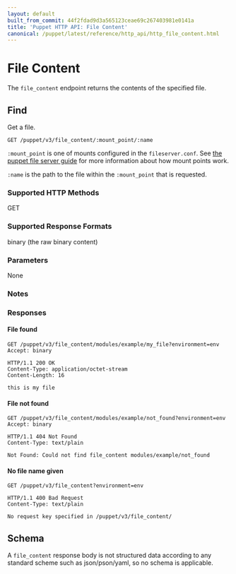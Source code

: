 ```yaml
---
layout: default
built_from_commit: 44f2fdad9d3a565123ceae69c267403981e0141a
title: 'Puppet HTTP API: File Content'
canonical: /puppet/latest/reference/http_api/http_file_content.html
---
```


File Content
=============

The `file_content` endpoint returns the contents of the specified file.

Find
----

Get a file.

    GET /puppet/v3/file_content/:mount_point/:name

`:mount_point` is one of mounts configured in the `fileserver.conf`.
See [the puppet file server guide](https://docs.puppetlabs.com/guides/file_serving.html)
for more information about how mount points work.

`:name` is the path to the file within the `:mount_point` that is requested.

### Supported HTTP Methods

GET

### Supported Response Formats

binary (the raw binary content)

### Parameters

None

### Notes

### Responses

#### File found

    GET /puppet/v3/file_content/modules/example/my_file?environment=env
    Accept: binary

    HTTP/1.1 200 OK
    Content-Type: application/octet-stream
    Content-Length: 16

    this is my file


#### File not found

    GET /puppet/v3/file_content/modules/example/not_found?environment=env
    Accept: binary

    HTTP/1.1 404 Not Found
    Content-Type: text/plain

    Not Found: Could not find file_content modules/example/not_found

#### No file name given

    GET /puppet/v3/file_content?environment=env

    HTTP/1.1 400 Bad Request
    Content-Type: text/plain

    No request key specified in /puppet/v3/file_content/

Schema
------

A `file_content` response body is not structured data according to any standard scheme such as
json/pson/yaml, so no schema is applicable.
